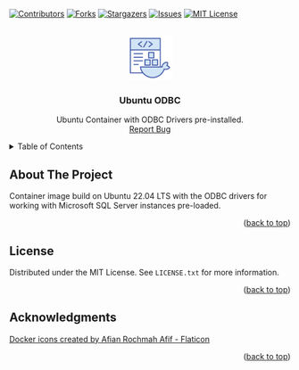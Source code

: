 <!-- PROJECT SHIELDS -->
<!--
*** I'm using markdown "reference style" links for readability.
*** Reference links are enclosed in brackets [ ] instead of parentheses ( ).
*** See the bottom of this document for the declaration of the reference variables
*** for contributors-url, forks-url, etc. This is an optional, concise syntax you may use.
*** https://www.markdownguide.org/basic-syntax/#reference-style-links
-->
[![Contributors][contributors-shield]][contributors-url]
[![Forks][forks-shield]][forks-url]
[![Stargazers][stars-shield]][stars-url]
[![Issues][issues-shield]][issues-url]
[![MIT License][license-shield]][license-url]



<!-- PROJECT LOGO -->
<br />
<div align="center">
  <a href="https://github.com/n3ddu8/ubuntu-odbc">
    <img src="images/logo.png" alt="Logo" width="80" height="80">
  </a>

<h3 align="center">Ubuntu ODBC</h3>

  <p align="center">
    Ubuntu Container with ODBC Drivers pre-installed.
    <br />
    <a href="https://github.com/n3ddu8/ubuntu-odbc/issues/new?labels=bug&template=bug-report---.md">Report Bug</a>
  </p>
</div>



<!-- TABLE OF CONTENTS -->
<details>
  <summary>Table of Contents</summary>
  <ol>
    <li><a href="#about-the-project">About The Project</a></li>
    <li><a href="#license">License</a></li>
    <li><a href="#acknowledgments">Acknowledgments</a></li>
  </ol>
</details>



<!-- ABOUT THE PROJECT -->
## About The Project

Container image build on Ubuntu 22.04 LTS with the ODBC drivers for working with Microsoft SQL Server instances pre-loaded.

<p align="right">(<a href="#readme-top">back to top</a>)</p>


<!-- LICENSE -->
## License

Distributed under the MIT License. See `LICENSE.txt` for more information.

<p align="right">(<a href="#readme-top">back to top</a>)</p>


<!-- ACKNOWLEDGMENTS -->
## Acknowledgments

<a href="https://www.flaticon.com/free-icons/docker" title="docker icons">Docker icons created by Afian Rochmah Afif - Flaticon</a>

<p align="right">(<a href="#readme-top">back to top</a>)</p>



<!-- MARKDOWN LINKS & IMAGES -->
<!-- https://www.markdownguide.org/basic-syntax/#reference-style-links -->
[contributors-shield]: https://img.shields.io/github/contributors/n3ddu8/ubuntu-odbc.svg?style=for-the-badge
[contributors-url]: https://github.com/n3ddu8/ubuntu-odbc/graphs/contributors
[forks-shield]: https://img.shields.io/github/forks/n3ddu8/ubuntu-odbc.svg?style=for-the-badge
[forks-url]: https://github.com/n3ddu8/ubuntu-odbc/network/members
[stars-shield]: https://img.shields.io/github/stars/n3ddu8/ubuntu-odbc.svg?style=for-the-badge
[stars-url]: https://github.com/n3ddu8/ubuntu-odbc/stargazers
[issues-shield]: https://img.shields.io/github/issues/n3ddu8/ubuntu-odbc.svg?style=for-the-badge
[issues-url]: https://github.com/n3ddu8/ubuntu-odbc/issues
[license-shield]: https://img.shields.io/github/license/n3ddu8/ubuntu-odbc.svg?style=for-the-badge
[license-url]: https://github.com/n3ddu8/ubuntu-odbc/blob/master/LICENSE.txt
[linkedin-shield]: https://img.shields.io/badge/-LinkedIn-black.svg?style=for-the-badge&logo=linkedin&colorB=555
[product-screenshot]: images/screenshot.png
[docker]: images/docker-logo.png
